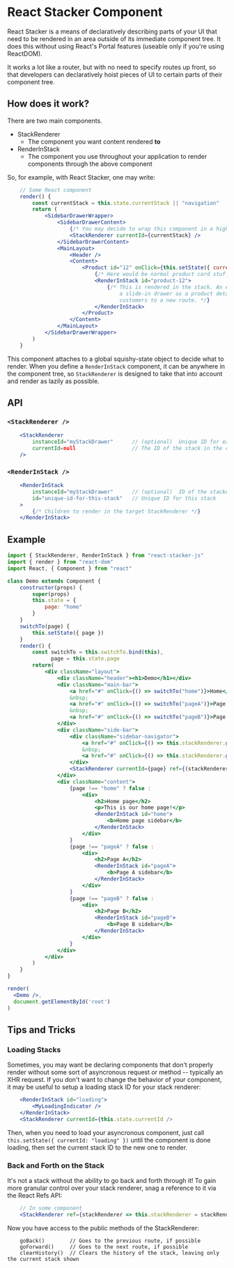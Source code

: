# React Stacker Component

React Stacker is a means of declaratively describing parts of your UI that need to be rendered
in an area outside of its immediate component tree. It does this without using React's Portal
features (useable only if you're using ReactDOM).

It works a lot like a router, but with no need to specify routes up front, so that developers
can declaratively hoist pieces of UI to certain parts of their component tree.

## How does it work?

There are two main components.

* StackRenderer
  * The component you want content rendered **to**
* RenderInStack
  * The component you use throughout your application to render components through the above component

So, for example, with React Stacker, one may write:

```jsx
    // Some React component
    render() {
        const currentStack = this.state.currentStack || "navigation"
        return (
            <SidebarDrawerWrapper>
                <SidebarDrawerContent>
                    {/* You may decide to wrap this component in a higher order component that lets you set "currentId" via global state */}
                    <StackRenderer currentId={currentStack} />
                </SidebarDrawerContent>
                <MainLayout>
                    <Header />
                    <Content>
                        <Product id="12" onClick={this.setState({ currentStack: "product-12" })}>
                            {/* Here would be normal product card stuff that's always shown. */}
                            <RenderInStack id="product-12">
                                {/* This is rendered in the stack. An example here might be to show
                                    a slide-in drawer as a product details pane, rather than take
                                    customers to a new route. */}
                            </RenderInStack>
                        </Product>
                    </Content>
                </MainLayout>
            </SidebarDrawerWrapper>
        )
    }
```

This component attaches to a global squishy-state object to decide what to render. When you define a
`RenderInStack` component, it can be anywhere in the component tree, so `StackRenderer` is designed
to take that into account and render as lazily as possible.

## API

### `<StackRenderer />`

```jsx
    <StackRenderer
        instanceId="myStackDrawer"      // (optional)  Unique ID for each stacker instance you want to maintain
        currentId=null                  // The ID of the stack in the current instance you want to render
    />
```

### `<RenderInStack />`

```jsx
    <RenderInStack
        instanceId="myStackDrawer"      // (optional)  ID of the stacker instance you to render this in
        id="unique-id-for-this-stack"   // Unique ID for this stack
    >
        {/* Children to render in the target StackRenderer */}
    </RenderInStack>
```

## Example

```jsx
import { StackRenderer, RenderInStack } from "react-stacker-js"
import { render } from "react-dom"
import React, { Component } from "react"

class Demo extends Component {
    constructor(props) {
        super(props)
        this.state = {
            page: "home"
        }
    }
    switchTo(page) {
        this.setState({ page })
    }
    render() {
        const switchTo = this.switchTo.bind(this),
              page = this.state.page
        return(
            <div className="layout">
                <div className="header"><h1>Demo</h1></div>
                <div className="main-bar">
                    <a href="#" onClick={() => switchTo("home")}>Home</a>
                    &nbsp;
                    <a href="#" onClick={() => switchTo("pageA")}>Page A</a>
                    &nbsp;
                    <a href="#" onClick={() => switchTo("pageB")}>Page B</a>
                </div>
                <div className="side-bar">
                    <div className="sidebar-navigator">
                        <a href="#" onClick={() => this.stackRenderer.goBack()}>Back</a>
                        &nbsp;
                        <a href="#" onClick={() => this.stackRenderer.goForward()}>Forward</a>
                    </div>
                    <StackRenderer currentId={page} ref={(stackRenderer) => this.stackRenderer = stackRenderer} />
                </div>
                <div className="content">
                    {page !== "home" ? false :
                        <div>
                            <h2>Home page</h2>
                            <p>This is our home page!</p>
                            <RenderInStack id="home">
                                <b>Home page sidebar</b>
                            </RenderInStack>
                        </div>
                    }
                    {page !== "pageA" ? false :
                        <div>
                            <h2>Page A</h2>
                            <RenderInStack id="pageA">
                                <b>Page A sidebar</b>
                            </RenderInStack>
                        </div>
                    }
                    {page !== "pageB" ? false :
                        <div>
                            <h2>Page B</h2>
                            <RenderInStack id="pageB">
                                <b>Page B sidebar</b>
                            </RenderInStack>
                        </div>
                    }
                </div>
            </div>
        )
    }
}

render(
  <Demo />,
  document.getElementById('root')
)
```

## Tips and Tricks

### Loading Stacks

Sometimes, you may want be declaring components that don't properly render without
some sort of asyncronous request or method -- typically an XHR request. If you don't
want to change the behavior of your component, it may be useful to setup a loading
stack ID for your stack renderer:

```jsx
    <RenderInStack id="loading">
        <MyLoadingIndicator />
    </RenderInStack>
    <StackRenderer currentId={this.state.currentId />
```

Then, when you need to load your asyncronous component, just call
`this.setState({ currentId: "loading" })` until the component is done loading,
then set the current stack ID to the new one to render.

### Back and Forth on the Stack

It's not a stack without the ability to go back and forth through it! To gain
more granular control over your stack renderer, snag a reference to it via the
React Refs API:

```jsx
    // In some component
    <StackRenderer ref={stackRenderer => this.stackRenderer = stackRenderer} />
```

Now you have access to the public methods of the StackRenderer:

```
    goBack()        // Goes to the previous route, if possible
    goForward()     // Goes to the next route, if possible
    clearHistory()  // Clears the history of the stack, leaving only the current stack shown
```